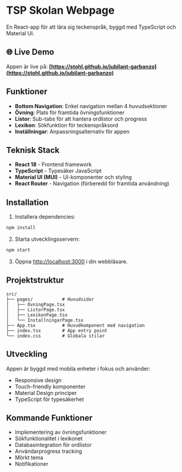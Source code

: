 # TSP Skolan Webpage

En React-app för att lära sig teckenspråk, byggd med TypeScript och Material UI.

## 🌐 Live Demo

Appen är live på: **[https://stohl.github.io/jubilant-garbanzo](https://stohl.github.io/jubilant-garbanzo)**

## Funktioner

- **Bottom Navigation**: Enkel navigation mellan 4 huvudsektioner
- **Övning**: Plats för framtida övningsfunktioner
- **Listor**: Sub-tabs för att hantera ordlistor och progress
- **Lexikon**: Sökfunktion för teckenspråksord
- **Inställningar**: Anpassningsalternativ för appen

## Teknisk Stack

- **React 18** - Frontend framework
- **TypeScript** - Typesäker JavaScript
- **Material UI (MUI)** - UI-komponenter och styling
- **React Router** - Navigation (förberedd för framtida användning)

## Installation

1. Installera dependencies:
```bash
npm install
```

2. Starta utvecklingsservern:
```bash
npm start
```

3. Öppna [http://localhost:3000](http://localhost:3000) i din webbläsare.

## Projektstruktur

```
src/
├── pages/           # Huvudsidor
│   ├── OvningPage.tsx
│   ├── ListorPage.tsx
│   ├── LexikonPage.tsx
│   └── InstallningarPage.tsx
├── App.tsx          # Huvudkomponent med navigation
├── index.tsx        # App entry point
└── index.css        # Globala stilar
```

## Utveckling

Appen är byggd med mobila enheter i fokus och använder:
- Responsive design
- Touch-friendly komponenter
- Material Design principer
- TypeScript för typesäkerhet

## Kommande Funktioner

- Implementering av övningsfunktioner
- Sökfunktionalitet i lexikonet
- Databasintegration för ordlistor
- Användarprogress tracking
- Mörkt tema
- Notifikationer
